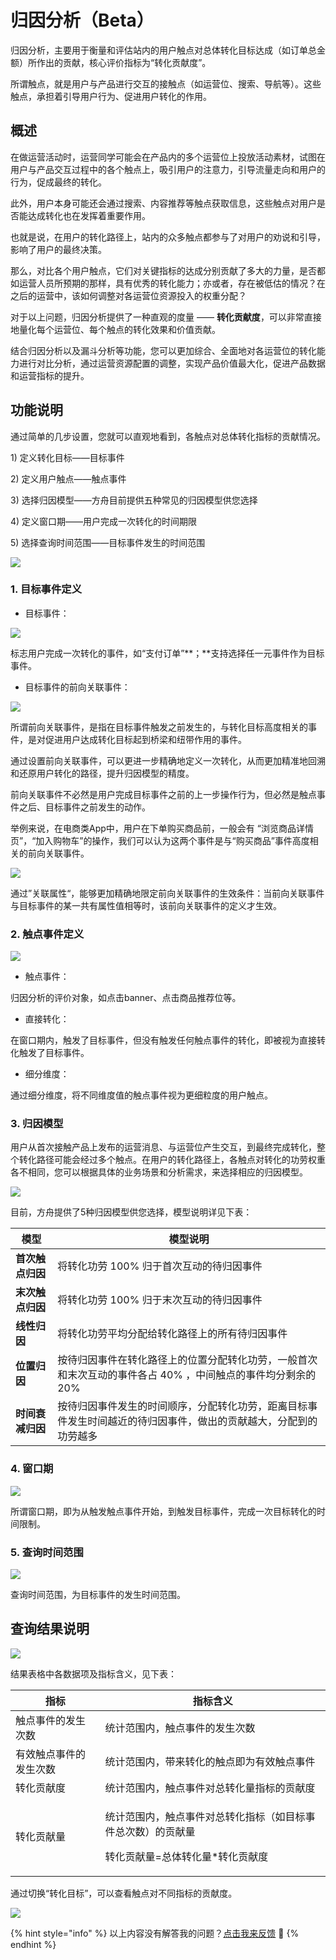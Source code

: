 # 归因分析（Beta）

归因分析，主要用于衡量和评估站内的用户触点对总体转化目标达成（如订单总金额）所作出的贡献，核心评价指标为“转化贡献度”。‌

所谓触点，就是用户与产品进行交互的接触点（如运营位、搜索、导航等）。这些触点，承担着引导用户行为、促进用户转化的作用。

## **概述**

在做运营活动时，运营同学可能会在产品内的多个运营位上投放活动素材，试图在用户与产品交互过程中的各个触点上，吸引用户的注意力，引导流量走向和用户的行为，促成最终的转化。

此外，用户本身可能还会通过搜索、内容推荐等触点获取信息，这些触点对用户是否能达成转化也在发挥着重要作用。

也就是说，在用户的转化路径上，站内的众多触点都参与了对用户的劝说和引导，影响了用户的最终决策。

那么，对比各个用户触点，它们对关键指标的达成分别贡献了多大的力量，是否都如运营人员所预期的那样，具有优秀的转化能力；亦或者，存在被低估的情况？在之后的运营中，该如何调整对各运营位资源投入的权重分配？

对于以上问题，归因分析提供了一种直观的度量 —— **转化贡献度**，可以非常直接地量化每个运营位、每个触点的转化效果和价值贡献。

结合归因分析以及漏斗分析等功能，您可以更加综合、全面地对各运营位的转化能力进行对比分析，通过运营资源配置的调整，实现产品价值最大化，促进产品数据和运营指标的提升。

## **功能说明**

通过简单的几步设置，您就可以直观地看到，各触点对总体转化指标的贡献情况。

1\) 定义转化目标——目标事件

2\) 定义用户触点——触点事件

3\) 选择归因模型——方舟目前提供五种常见的归因模型供您选择

4\) 定义窗口期——用户完成一次转化的时间期限

5\) 选择查询时间范围——目标事件发生的时间范围

![](<../../.gitbook/assets/Capto_Capture 2020-11-03\_16-10-11\_.jpg>)

### 1. **目标事件定义**

* 目标事件：

![](<../../.gitbook/assets/image (507).png>)

标志用户完成一次转化的事件，如“支付订单”**；**支持选择任一元事件作为目标事件。

* 目标事件的前向关联事件：

![](<../../.gitbook/assets/image (508).png>)

所谓前向关联事件，是指在目标事件触发之前发生的，与转化目标高度相关的事件，是对促进用户达成转化目标起到桥梁和纽带作用的事件。

通过设置前向关联事件，可以更进一步精确地定义一次转化，从而更加精准地回溯和还原用户转化的路径，提升归因模型的精度。

前向关联事件不必然是用户完成目标事件之前的上一步操作行为，但必然是触点事件之后、目标事件之前发生的动作。

举例来说，在电商类App中，用户在下单购买商品前，一般会有 “浏览商品详情页”，“加入购物车”的操作，我们可以认为这两个事件是与“购买商品”事件高度相关的前向关联事件。

![](<../../.gitbook/assets/Capto_Capture 2020-11-03\_15-58-53\_.jpg>)

通过”关联属性“，能够更加精确地限定前向关联事件的生效条件：当前向关联事件与目标事件的某一共有属性值相等时，该前向关联事件的定义才生效。

### 2. **触点事件定义**

![](<../../.gitbook/assets/image (509).png>)

* 触点事件：

归因分析的评价对象，如点击banner、点击商品推荐位等。

* 直接转化：

在窗口期内，触发了目标事件，但没有触发任何触点事件的转化，即被视为直接转化触发了目标事件。

* 细分维度：

通过细分维度，将不同维度值的触点事件视为更细粒度的用户触点。

### **3. 归因模型**

用户从首次接触产品上发布的运营消息、与运营位产生交互，到最终完成转化，整个转化路径可能会经过多个触点。在用户的转化路径上，各触点对转化的功劳权重各不相同，您可以根据具体的业务场景和分析需求，来选择相应的归因模型。

![](<../../.gitbook/assets/image (510).png>)

目前，方舟提供了5种归因模型供您选择，模型说明详见下表：

| 模型         | 模型说明                                                       |
| ---------- | ---------------------------------------------------------- |
| **首次触点归因** | 将转化功劳 100% 归于首次互动的待归因事件                                    |
| **末次触点归因** | 将转化功劳 100% 归于末次互动的待归因事件                                    |
| **线性归因**   | 将转化功劳平均分配给转化路径上的所有待归因事件                                    |
| **位置归因**   | 按待归因事件在转化路径上的位置分配转化功劳，一般首次和末次互动的事件各占 40% ，中间触点的事件均分剩余的 20% |
| **时间衰减归因** | 按待归因事件发生的时间顺序，分配转化功劳，距离目标事件发生时间越近的待归因事件，做出的贡献越大，分配到的功劳越多   |

### 4. **窗口期**

![](<../../.gitbook/assets/image (512).png>)

所谓窗口期，即为从触发触点事件开始，到触发目标事件，完成一次目标转化的时间限制。

### 5. **查询时间范围**

![](<../../.gitbook/assets/image (513).png>)

查询时间范围，为目标事件的发生时间范围。

## **查询结果说明**

![](<../../.gitbook/assets/Capto_Capture 2020-11-03\_16-08-08\_.jpg>)

结果表格中各数据项及指标含义，见下表：

| **指标**      | **指标含义**                                                      |
| ----------- | ------------------------------------------------------------- |
| 触点事件的发生次数   | 统计范围内，触点事件的发生次数                                               |
| 有效触点事件的发生次数 | 统计范围内，带来转化的触点即为有效触点事件                                         |
| 转化贡献度       | 统计范围内，触点事件对总转化量指标的贡献度                                         |
| 转化贡献量       | <p>统计范围内，触点事件对总转化指标（如目标事件总次数）的贡献量</p><p>转化贡献量=总体转化量*转化贡献度</p> |

通过切换“转化目标”，可以查看触点对不同指标的贡献度。

![](<../../.gitbook/assets/image (514).png>)



{% hint style="info" %}
以上内容没有解答我的问题？[点击我来反馈](https://support.qq.com/products/118522/) 🚀
{% endhint %}

